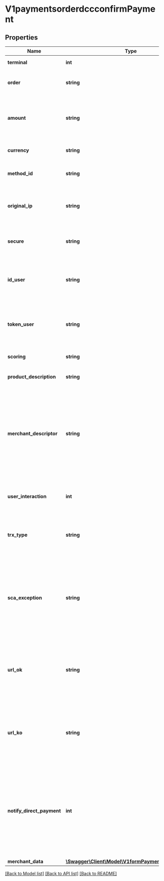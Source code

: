 # V1paymentsorderdccconfirmPayment

## Properties
Name | Type | Description | Notes
------------ | ------------- | ------------- | -------------
**terminal** | **int** | Product or terminal Id. | [optional] 
**order** | **string** | Unique reference for merchant&#x27;s purchase | [optional] 
**amount** | **string** | Amount of the operation in number format. 1.00 EURO &#x3D; 100, 4.50 EUROS &#x3D; 450... | [optional] 
**currency** | **string** | Currency of the transaction. | [optional] 
**method_id** | **string** | PAYCOMET payment method ID. 1 is for card. | [optional] 
**original_ip** | **string** | IP Address of the customer that initiated the payment transaction | [optional] 
**secure** | **string** | 0 or 1. Indicates if the transaction is secure. | [optional] 
**id_user** | **string** | Identification of user card given by PAYCOMET. Mandatory if is a card payment. | [optional] 
**token_user** | **string** | Identification of user card given by PAYCOMET. Mandatory if is a card payment. | [optional] 
**scoring** | **string** | Risk scoring value from 0 to 100. | [optional] 
**product_description** | **string** | Description of the product sold. | [optional] 
**merchant_descriptor** | **string** | Allows the business to send a text up to 25 characters that will be printed on the customer invoice. Limited to simple characters, no accents or special characters. | [optional] 
**user_interaction** | **int** | Indicates wether the business can interact with the customer | [optional] 
**trx_type** | **string** | Obligatory only if an MIT exception has been selected in scaException | [optional] 
**sca_exception** | **string** | TYPE OF EXCEPTION TO THE SECURE PAYMENT. If not specified, PAYCOMET will try to assign it the most appropriate possible | [optional] 
**url_ok** | **string** | Url where the customer will be redirected after finishing a correct transaction. (Max 255 characters) | [optional] 
**url_ko** | **string** | Url where the customer will be redirected after finishing a failed transaction. (Max 255 characters) | [optional] 
**notify_direct_payment** | **int** | Configurate POST notification of the operation result in frictionless payment (possible values: 1 - force notify, 2 - not notify). It will notify if is not informed | [optional] 
**merchant_data** | [**\Swagger\Client\Model\V1formPaymentMerchantData**](V1formPaymentMerchantData.md) |  | [optional] 

[[Back to Model list]](../../README.md#documentation-for-models) [[Back to API list]](../../README.md#documentation-for-api-endpoints) [[Back to README]](../../README.md)

